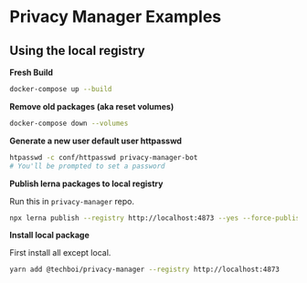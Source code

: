 # Privacy Manager Examples

## Using the local registry

**Fresh Build**
```sh
docker-compose up --build
```

**Remove old packages (aka reset volumes)**
```sh
docker-compose down --volumes
```

**Generate a new user default user httpasswd**
```sh
htpasswd -c conf/httpasswd privacy-manager-bot
# You'll be prompted to set a password
```

**Publish lerna packages to local registry**

Run this in `privacy-manager` repo.

```sh
npx lerna publish --registry http://localhost:4873 --yes --force-publish='*' --no-git-tag-version --no-commit-hooks --no-push --exact --dist-tag=latest
```

**Install local package**

First install all except local.

```sh
yarn add @techboi/privacy-manager --registry http://localhost:4873
```
